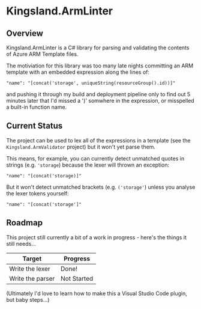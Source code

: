 Kingsland.ArmLinter
===================

Overview
--------

Kingsland.ArmLinter is a C# library for parsing and validating the contents of Azure ARM Template files.

The motiviation for this library was too many late nights committing an ARM template with an embedded expression along the lines of:

```
"name": "[concat('storage', uniqueString(resourceGroup().id))]"
```

and pushing it through my build and deployment pipeline only to find out 5 minutes later that I'd missed a ')' somwhere in the expression, or misspelled a built-in function name.

Current Status
--------------

The project can be used to lex all of the expressions in a template (see the ```Kingsland.ArmValidator``` project) but it won't yet parse them.

This means, for example, you can currently detect unmatched quotes in strings (e.g. ```'storage```) because the lexer will thrown an exception:

```
"name": "[concat('storage)]"
```

But it won't detect unmatched brackets (e.g. ```('storage'```) unless you analyse the lexer tokens yourself:

```
"name": "[concat('storage']"
```

Roadmap
-------

This project still currently a bit of a work in progress - here's the things it still needs...

| Target           |   Progress  |
| ---------------- | ----------- |
| Write the lexer  |    Done!    |
| Write the parser | Not Started |

(Ultimately I'd love to learn how to make this a Visual Studio Code plugin, but baby steps...)

